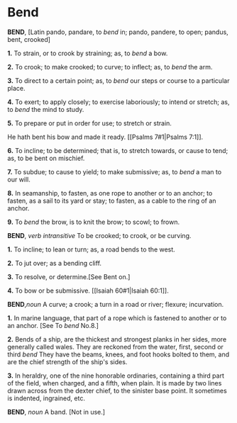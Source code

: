 # Bend

**BEND**, \[Latin pando, pandare, to _bend_ in; pando, pandere, to open; pandus, bent, crooked\]

**1.** To strain, or to crook by straining; as, to _bend_ a bow.

**2.** To crook; to make crooked; to curve; to inflect; as, to _bend_ the arm.

**3.** To direct to a certain point; as, to _bend_ our steps or course to a particular place.

**4.** To exert; to apply closely; to exercise laboriously; to intend or stretch; as, to _bend_ the mind to study.

**5.** To prepare or put in order for use; to stretch or strain.

He hath bent his bow and made it ready. [[Psalms 7#1|Psalms 7:1]].

**6.** To incline; to be determined; that is, to stretch towards, or cause to tend; as, to be bent on mischief.

**7.** To subdue; to cause to yield; to make submissive; as, to _bend_ a man to our will.

**8.** In seamanship, to fasten, as one rope to another or to an anchor; to fasten, as a sail to its yard or stay; to fasten, as a cable to the ring of an anchor.

**9.** To _bend_ the brow, is to knit the brow; to scowl; to frown.

**BEND**, _verb intransitive_ To be crooked; to crook, or be curving.

**1.** To incline; to lean or turn; as, a road bends to the west.

**2.** To jut over; as a bending cliff.

**3.** To resolve, or determine.\[See Bent on.\]

**4.** To bow or be submissive. [[Isaiah 60#1|Isaiah 60:1]].

**BEND**,_noun_ A curve; a crook; a turn in a road or river; flexure; incurvation.

**1.** In marine language, that part of a rope which is fastened to another or to an anchor. \[See To _bend_ No.8.\]

**2.** Bends of a ship, are the thickest and strongest planks in her sides, more generally called wales. They are reckoned from the water, first, second or third _bend_ They have the beams, knees, and foot hooks bolted to them, and are the chief strength of the ship's sides.

**3.** In heraldry, one of the nine honorable ordinaries, containing a third part of the field, when charged, and a fifth, when plain. It is made by two lines drawn across from the dexter chief, to the sinister base point. It sometimes is indented, ingrained, etc.

**BEND**, _noun_ A band. \[Not in use.\]